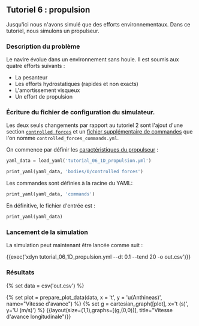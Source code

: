 ## Tutoriel 6 : propulsion

Jusqu'ici nous n'avons simulé que des efforts environnementaux. Dans ce
tutoriel, nous simulons un propulseur.

### Description du problème

Le navire évolue dans un environnement sans houle. Il est soumis aux quatre
efforts suivants :

- La pesanteur
- Les efforts hydrostatiques (rapides et non exacts)
- L'amortissement visqueux
- Un effort de propulsion

### Écriture du fichier de configuration du simulateur.

Les deux seuls changements par rapport au tutoriel 2 sont l'ajout d'une section
[`controlled forces`](#efforts-commandés) et un
[fichier supplémentaire de commandes](#syntaxe-du-fichier-de-commande)
que l'on nomme `controlled_forces_commands.yml`.

On commence par définir les [caractéristiques du propulseur](#efforts-commandés) :

```python echo=False, results='raw'
yaml_data = load_yaml('tutorial_06_1D_propulsion.yml')
```

```python echo=False, results='raw'
print_yaml(yaml_data, 'bodies/0/controlled forces')
```

Les commandes sont définies à la racine du YAML:

```python echo=False, results='raw'
print_yaml(yaml_data, 'commands')
```

En définitive, le fichier d'entrée est :

```python echo=False, results='raw'
print_yaml(yaml_data)
```

### Lancement de la simulation

La simulation peut maintenant être lancée comme suit :

{{exec('xdyn tutorial_06_1D_propulsion.yml --dt 0.1 --tend 20 -o out.csv')}}

### Résultats

{% set data = csv('out.csv') %}

{% set plot = prepare_plot_data(data, x = 't', y = 'u(Anthineas)', name="Vitesse d'avance") %}
{% set g = cartesian_graph([plot], x='t (s)', y='U (m/s)') %}
{{layout(size=(1,1),graphs=[(g,(0,0))], title="Vitesse d'avance longitudinale")}}


